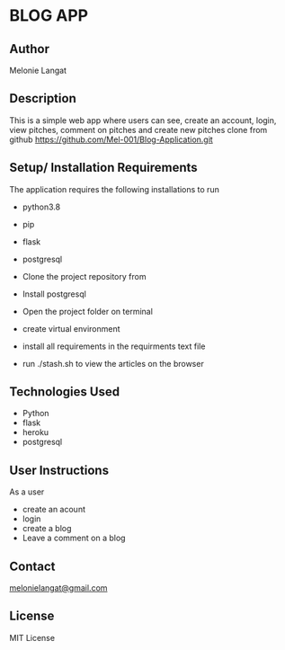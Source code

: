 # BLOG APP

## Author
Melonie Langat

## Description 
This is a simple web app where users can see, create an account, login, view pitches, comment on pitches and create new pitches
 clone from github https://github.com/Mel-001/Blog-Application.git


## Setup/ Installation Requirements
The application requires the following installations to run
* python3.8
* pip
* flask
* postgresql

* Clone the project repository from 
* Install postgresql
* Open the project folder on terminal
* create virtual environment
* install all requirements in the requirments text file
* run ./stash.sh to view the articles on the browser
## Technologies Used
* Python 
* flask
* heroku
* postgresql
## User Instructions 
As a user
* create an acount
* login
* create a blog
* Leave a comment on a blog

## Contact
melonielangat@gmail.com

## License
MIT License
